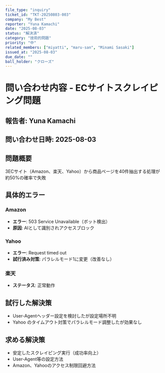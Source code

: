 ```yaml
---
file_type: "inquiry"
ticket_id: "TKT-20250803-003"
company: "My Best"
reporter: "Yuna Kamachi"
date: "2025-08-03"
status: "解決済"
category: "技術的問題"
priority: "中"
related_members: ["miyatti", "maru-san", "Minami Sasaki"]
issued_at: "2025-08-03"
due_date: ""
ball_holder: "クローズ"
---
```


# 問い合わせ内容 - ECサイトスクレイピング問題

## 報告者: Yuna Kamachi
## 問い合わせ日時: 2025-08-03

## 問題概要
3ECサイト（Amazon、楽天、Yahoo）から商品ページを40件抽出する処理が約50%の確率で失敗

## 具体的エラー

### Amazon
- **エラー**: 503 Service Unavailable（ボット検出）
- **原因**: AIとして識別されアクセスブロック

### Yahoo
- **エラー**: Request timed out
- **試行済み対策**: パラレルモード1に変更（改善なし）

### 楽天
- **ステータス**: 正常動作

## 試行した解決策
- User-Agentヘッダー設定を検討したが設定場所不明
- Yahoo のタイムアウト対策でパラレルモード調整したが効果なし

## 求める解決策
- 安定したスクレイピング実行（成功率向上）
- User-Agent等の設定方法
- Amazon、Yahooのアクセス制限回避方法